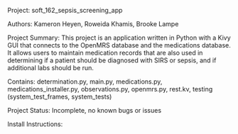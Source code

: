 Project: soft_162_sepsis_screening_app

Authors: Kameron Heyen, Roweida Khamis, Brooke Lampe

Project Summary:  This project is an application written in Python with a Kivy GUI
that connects to the OpenMRS database and the medications database.
It allows users to maintain medication records that are also used in determining
if a patient should be diagnosed with SIRS or sepsis, and if additional labs
should be run.

Contains:  determination.py, main.py, medications.py, medications_installer.py, observations.py, openmrs.py, rest.kv, testing (system_test_frames, system_tests)

Project Status:  Incomplete, no known bugs or issues

Install Instructions:
